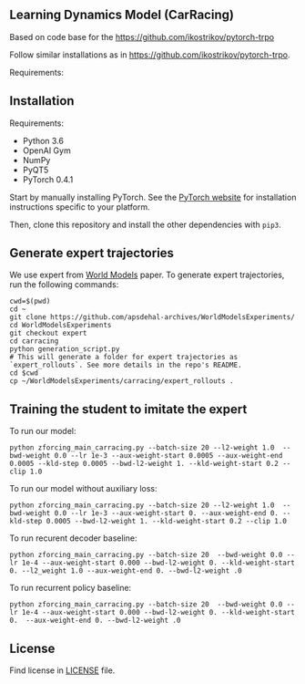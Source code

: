 
## Learning Dynamics Model (CarRacing)

Based on code base for the https://github.com/ikostrikov/pytorch-trpo

Follow similar installations as in https://github.com/ikostrikov/pytorch-trpo.


Requirements:

## Installation

Requirements:
- Python 3.6
- OpenAI Gym
- NumPy
- PyQT5
- PyTorch 0.4.1

Start by manually installing PyTorch. See the [PyTorch website](http://pytorch.org/)
for installation instructions specific to your platform.

Then, clone this repository and install the other dependencies with `pip3`. 

## Generate expert trajectories

We use expert from [World Models](https://worldmodels.github.io/) paper. To generate expert trajectories, run the following commands:

```
cwd=$(pwd)
cd ~
git clone https://github.com/apsdehal-archives/WorldModelsExperiments/
cd WorldModelsExperiments
git checkout expert
cd carracing
python generation_script.py
# This will generate a folder for expert trajectories as `expert_rollouts`. See more details in the repo's README.
cd $cwd
cp ~/WorldModelsExperiments/carracing/expert_rollouts .
```

## Training the student to imitate the expert

To run our model:

    python zforcing_main_carracing.py --batch-size 20 --l2-weight 1.0  --bwd-weight 0.0 --lr 1e-3 --aux-weight-start 0.0005 --aux-weight-end 0.0005 --kld-step 0.0005 --bwd-l2-weight 1. --kld-weight-start 0.2 --clip 1.0

To run our model without auxiliary loss:

    python zforcing_main_carracing.py --batch-size 20 --l2-weight 1.0  --bwd-weight 0.0 --lr 1e-3 --aux-weight-start 0. --aux-weight-end 0. --kld-step 0.0005 --bwd-l2-weight 1. --kld-weight-start 0.2 --clip 1.0

To run recurent decoder baseline:

    python zforcing_main_carracing.py --batch-size 20  --bwd-weight 0.0 --lr 1e-4 --aux-weight-start 0.000 --bwd-l2-weight 0. --kld-weight-start 0. --l2_weight 1.0 --aux-weight-end 0. --bwd-l2-weight .0

To run recurrent policy baseline:

    python zforcing_main_carracing.py --batch-size 20  --bwd-weight 0.0 --lr 1e-4 --aux-weight-start 0.000 --bwd-l2-weight 0. --kld-weight-start 0.  --aux-weight-end 0. --bwd-l2-weight .0


## License

Find license in [LICENSE](LICENSE) file.
